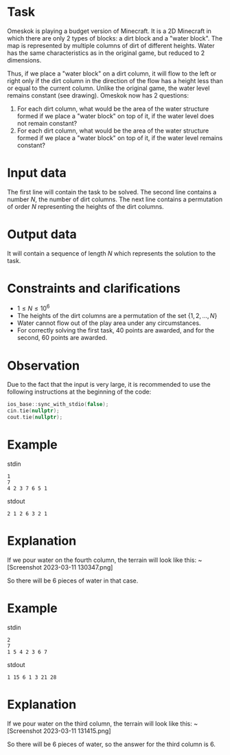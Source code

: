 # Task

Omeskok is playing a budget version of Minecraft. It is a 2D Minecraft in which there are only 2 types of blocks: a dirt block and a "water block". The map is represented by multiple columns of dirt of different heights. Water has the same characteristics as in the original game, but reduced to 2 dimensions. 

Thus, if we place a "water block" on a dirt column, it will flow to the left or right only if the dirt column in the direction of the flow has a height less than or equal to the current column. Unlike the original game, the water level remains constant (see drawing). Omeskok now has 2 questions:

1. For each dirt column, what would be the area of the water structure formed if we place a "water block" on top of it, if the water level does not remain constant?
2. For each dirt column, what would be the area of the water structure formed if we place a "water block" on top of it, if the water level remains constant?

# Input data

The first line will contain the task to be solved. The second line contains a number $N$, the number of dirt columns. The next line contains a permutation of order $N$ representing the heights of the dirt columns.

# Output data

It will contain a sequence of length $N$ which represents the solution to the task.

# Constraints and clarifications

- $1 \le N \le 10^6$
- The heights of the dirt columns are a permutation of the set $\{1, 2, \ldots, N\}$
- Water cannot flow out of the play area under any circumstances.
- For correctly solving the first task, 40 points are awarded, and for the second, 60 points are awarded.

# Observation

Due to the fact that the input is very large, it is recommended to use the following instructions at the beginning of the code:

```cpp
ios_base::sync_with_stdio(false);
cin.tie(nullptr);
cout.tie(nullptr);
```

# Example

stdin

```
1
7
4 2 3 7 6 5 1
```

stdout

```
2 1 2 6 3 2 1
```

# Explanation

If we pour water on the fourth column, the terrain will look like this:
~[Screenshot 2023-03-11 130347.png]

So there will be $6$ pieces of water in that case.

# Example

stdin

```
2
7
1 5 4 2 3 6 7
```

stdout

```
1 15 6 1 3 21 28
```

# Explanation

If we pour water on the third column, the terrain will look like this:
~[Screenshot 2023-03-11 131415.png]

So there will be $6$ pieces of water, so the answer for the third column is $6$.